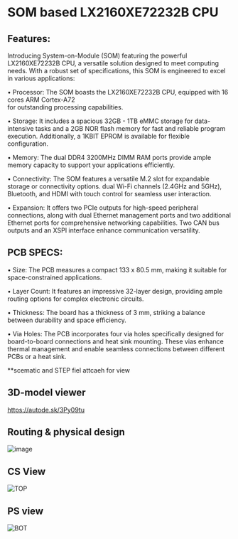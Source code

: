 # SOM based LX2160XE72232B CPU




## Features:

Introducing System-on-Module (SOM) featuring the powerful LX2160XE72232B CPU, 
a versatile solution designed to meet computing needs. With a robust set of specifications, this SOM is engineered to excel in various applications:

•	Processor: The SOM boasts the LX2160XE72232B CPU, equipped with 16 cores ARM Cortex-A72  
  for outstanding processing capabilities.
  
•	Storage: It includes a spacious  32GB - 1TB eMMC storage for data-intensive tasks and a 2GB NOR flash memory for fast and reliable program execution. 
   Additionally, a 1KBIT EPROM is available for flexible configuration.
   
•	Memory: The dual DDR4 3200MHz DIMM RAM ports provide ample memory capacity to support your applications efficiently.

•	Connectivity: The SOM features a versatile M.2 slot for expandable storage or connectivity options. 
  dual Wi-Fi channels (2.4GHz and 5GHz), Bluetooth, and HDMI with touch control for seamless user interaction.
  
•	Expansion: It offers two PCIe outputs for high-speed peripheral connections, along with dual Ethernet management ports and two additional Ethernet ports for comprehensive networking capabilities. 
  Two CAN bus outputs and an XSPI interface enhance communication versatility.


## PCB SPECS:

•	Size: The PCB measures a compact 133 x 80.5 mm, making it suitable for space-constrained applications.

•	Layer Count: It features an impressive 32-layer design, providing ample routing options for complex electronic circuits.

•	Thickness: The board has a thickness of 3 mm, striking a balance between durability and space efficiency.

•	Via Holes: The PCB incorporates four via holes specifically designed for board-to-board connections and heat sink mounting. 
  These vias enhance thermal management and enable seamless connections between different PCBs or a heat sink.

**scematic and STEP fiel attcaeh for view 

## 3D-model viewer 

https://autode.sk/3Py09tu

## Routing & physical design

![image](https://github.com/liroman2312/SOM_based_LX2160XE72232B/assets/101349420/b80beda6-f60e-4399-9844-29f2f2618a52)

## CS View

![TOP](https://github.com/liroman2312/SOM_based_LX2160XE72232B/assets/101349420/5fd40403-291e-47e1-b839-9fa4ba385a8d)

## PS view

![BOT](https://github.com/liroman2312/SOM_based_LX2160XE72232B/assets/101349420/2927eaf9-03f9-4181-bb94-77e8d08322e5)



